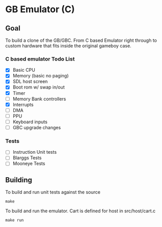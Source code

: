 # GB Emulator (C)

## Goal
To build a clone of the GB/GBC. From C based Emulator right through to custom
hardware that fits inside the original gameboy case.

### C based emulator Todo List
- [x] Basic CPU
- [x] Memory (basic no paging)
- [x] SDL host screen
- [x] Boot rom w/ swap in/out
- [x] Timer
- [ ] Memory Bank controllers
- [x] Interrupts
- [ ] DMA
- [ ] PPU
- [ ] Keyboard inputs
- [ ] GBC upgrade changes

### Tests
- [ ] Instruction Unit tests
- [ ] Blarggs Tests
- [ ] Mooneye Tests

## Building
To build and run unit tests against the source

```
make
```

To build and run the emulator. Cart is defined for host in src/host/cart.c
```
make run
```
